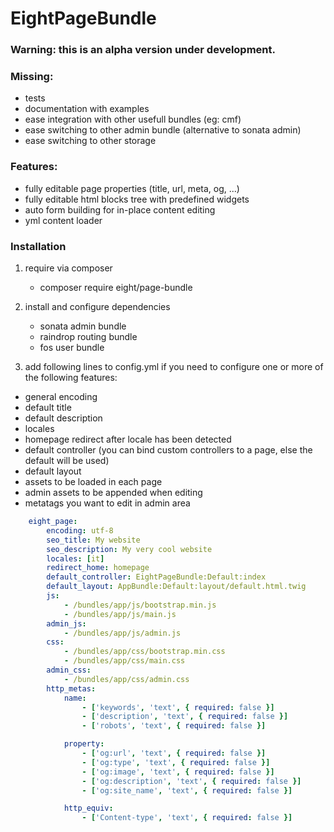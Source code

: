 # EightPageBundle


### Warning: this is an alpha version under development.


### Missing:
 - tests
 - documentation with examples
 - ease integration with other usefull bundles (eg: cmf)
 - ease switching to other admin bundle (alternative to sonata admin)
 - ease switching to other storage


### Features:
 - fully editable page properties (title, url, meta, og, ...)
 - fully editable html blocks tree with predefined widgets
 - auto form building for in-place content editing
 - yml content loader




### Installation

1. require via composer
    - composer require eight/page-bundle


2. install and configure dependencies
    - sonata admin bundle
    - raindrop routing bundle
    - fos user bundle

3. add following lines to config.yml if you need to configure one or more of the following features:
  - general encoding
  - default title
  - default description
  - locales
  - homepage redirect after locale has been detected
  - default controller (you can bind custom controllers to a page, else the default will be used)
  - default layout
  - assets to be loaded in each page
  - admin assets to be appended when editing
  - metatags you want to edit in admin area

```yml
    eight_page:
        encoding: utf-8
        seo_title: My website
        seo_description: My very cool website
        locales: [it]
        redirect_home: homepage
        default_controller: EightPageBundle:Default:index
        default_layout: AppBundle:Default:layout/default.html.twig
        js:
            - /bundles/app/js/bootstrap.min.js
            - /bundles/app/js/main.js
        admin_js:
            - /bundles/app/js/admin.js
        css:
            - /bundles/app/css/bootstrap.min.css
            - /bundles/app/css/main.css
        admin_css:
            - /bundles/app/css/admin.css
        http_metas:
            name:
                - ['keywords', 'text', { required: false }]
                - ['description', 'text', { required: false }]
                - ['robots', 'text', { required: false }]

            property:
                - ['og:url', 'text', { required: false }]
                - ['og:type', 'text', { required: false }]
                - ['og:image', 'text', { required: false }]
                - ['og:description', 'text', { required: false }]
                - ['og:site_name', 'text', { required: false }]

            http_equiv:
                - ['Content-type', 'text', { required: false }]
```

